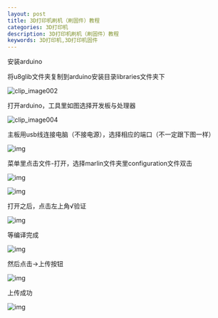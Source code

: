 ```yaml
---
layout: post
title: 3D打印机刷机（刷固件）教程
categories: 3D打印机
description: 3D打印机刷机（刷固件）教程
keywords: 3D打印机,3D打印机固件
---
```


安装arduino

将u8glib文件夹复制到arduino安装目录libraries文件夹下

![clip_image002](/images/posts/2019-02-19-免费无损在线压缩图片网站/clip_image002.png)

打开arduino，工具里如图选择开发板与处理器

 ![clip_image004](/images/posts/2019-02-19-免费无损在线压缩图片网站/clip_image004.png)

主板用usb线连接电脑（不接电源），选择相应的端口（不一定跟下图一样）

![img](/images/posts/2019-02-19-免费无损在线压缩图片网站/clip_image006.png)

菜单里点击文件-打开，选择marlin文件夹里configuration文件双击

![img](/images/posts/2019-02-19-免费无损在线压缩图片网站/clip_image008.png)

![img](/images/posts/2019-02-19-免费无损在线压缩图片网站/clip_image010.png)

打开之后，点击左上角√验证

![img](/images/posts/2019-02-19-免费无损在线压缩图片网站/clip_image012.png)

等编译完成

![img](/images/posts/2019-02-19-免费无损在线压缩图片网站/clip_image014.png)

然后点击→上传按钮

![img](/images/posts/2019-02-19-免费无损在线压缩图片网站/clip_image016.png)

上传成功

![img](/images/posts/2019-02-19-免费无损在线压缩图片网站/clip_image018.png)